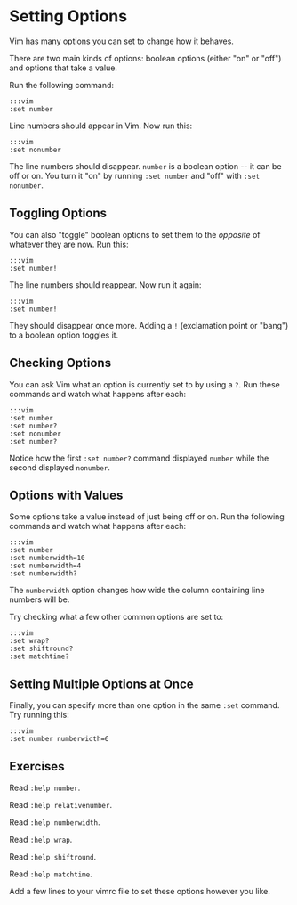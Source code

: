 Setting Options
===============

Vim has many options you can set to change how it behaves.

There are two main kinds of options: boolean options (either "on" or "off") and
options that take a value.

Run the following command:

    :::vim
    :set number

Line numbers should appear in Vim.  Now run this:

    :::vim
    :set nonumber

The line numbers should disappear.  `number` is a boolean option -- it can be
off or on.  You turn it "on" by running `:set number` and "off" with `:set
nonumber`.

Toggling Options
----------------

You can also "toggle" boolean options to set them to the *opposite* of whatever
they are now.  Run this:

    :::vim
    :set number!

The line numbers should reappear.  Now run it again:

    :::vim
    :set number!

They should disappear once more.  Adding a `!` (exclamation point or "bang") to
a boolean option toggles it.

Checking Options
----------------

You can ask Vim what an option is currently set to by using a `?`.  Run these
commands and watch what happens after each:

    :::vim
    :set number
    :set number?
    :set nonumber
    :set number?

Notice how the first `:set number?` command displayed `number` while the second
displayed `nonumber`.

Options with Values
-------------------

Some options take a value instead of just being off or on.  Run the following
commands and watch what happens after each:

    :::vim
    :set number
    :set numberwidth=10
    :set numberwidth=4
    :set numberwidth?

The `numberwidth` option changes how wide the column containing line numbers
will be.

Try checking what a few other common options are set to:

    :::vim
    :set wrap?
    :set shiftround?
    :set matchtime?

Setting Multiple Options at Once
--------------------------------

Finally, you can specify more than one option in the same `:set` command.  Try
running this:

    :::vim
    :set number numberwidth=6

Exercises
---------

Read `:help number`.

Read `:help relativenumber`.

Read `:help numberwidth`.

Read `:help wrap`.

Read `:help shiftround`.

Read `:help matchtime`.

Add a few lines to your vimrc file to set these options however you like.
